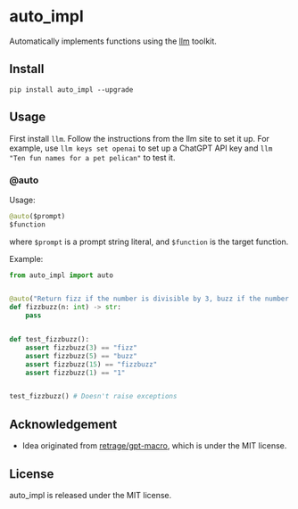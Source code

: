 # auto_impl

Automatically implements functions using the [llm](https://llm.datasette.io/) toolkit.

## Install

    pip install auto_impl --upgrade

## Usage

First install `llm`. Follow the instructions from the llm site to set it up. For example, use `llm keys set openai` to set up a ChatGPT API key and `llm "Ten fun names for a pet pelican"` to test it.

### @auto

Usage:

```python
@auto($prompt)
$function
```

where `$prompt` is a prompt string literal, and `$function` is the target function.

Example:

```python
from auto_impl import auto


@auto("Return fizz if the number is divisible by 3, buzz if the number is divisible by 5, and fizzbuzz if the number is divisible by both 3 and 5.")
def fizzbuzz(n: int) -> str:
    pass


def test_fizzbuzz():
    assert fizzbuzz(3) == "fizz"
    assert fizzbuzz(5) == "buzz"
    assert fizzbuzz(15) == "fizzbuzz"
    assert fizzbuzz(1) == "1"


test_fizzbuzz() # Doesn't raise exceptions
```

## Acknowledgement

- Idea originated from [retrage/gpt-macro](https://github.com/retrage/gpt-macro), which is under the MIT license.

## License

auto_impl is released under the MIT license.
